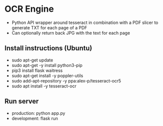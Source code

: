 # OCR Engine
- Python API wrapper around tesseract in combination with a PDF slicer to generate TXT for each page of a PDF
- Can optionally return back JPG with the text for each page

## Install instructions (Ubuntu)
- sudo apt-get update
- sudo apt-get -y install python3-pip
- pip3 install flask waitress
- sudo apt-get install -y poppler-utils
- sudo add-apt-repository -y ppa:alex-p/tesseract-ocr5
- sudo apt install -y tesseract-ocr

## Run server
- production: python app.py 
- development: flask run
